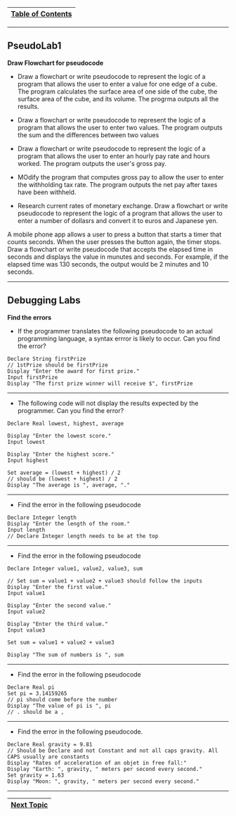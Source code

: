 |[Table of Contents](/00-Table-of-Contents.md)|
|---|

---

## PseudoLab1

**Draw Flowchart for pseudocode**

* Draw a flowchart or write pseudocode to represent the logic of a program that allows the user to enter a value for one edge of a cube. The program calculates the surface area of one side of the cube, the surface area of the cube, and its volume.  The progrma outputs all the results.

* Draw a flowchart or write pseudocode to represent the logic of a program that allows the user to enter two values.  The program outputs the sum and the differences between two values

* Draw a flowchart or write pseudocode to represent the logic of a program that allows the user to enter an hourly pay rate and hours worked.  The program outputs the user's gross pay.

* MOdify the program that computes gross pay to allow the user to enter the withholding tax rate.  The program outputs the net pay after taxes have been withheld.

* Research current rates of monetary exchange.  Draw a flowchart or write pseudocode to represent the logic of a program that allows the user to enter a number of dollasrs and convert it to euros and Japanese yen.

A mobile phone app allows a user to press a button that starts a timer that counts seconds.  When the user presses the button again, the timer stops.  Draw a flowchart or write pseudocode that accepts the elapsed time in seconds and displays the value in munutes and seconds.  For example, if the elapsed time was 130 seconds, the output would be 2 minutes and 10 seconds.

---

## Debugging Labs

**Find the errors**

* If the programmer translates the following pseudocode to an actual programming language, a syntax errror is likely to occur.  Can you find the error?

```
Declare String firstPrize
// 1stPrize should be firstPrize
Display "Enter the award for first prize."
Input firstPrize
Display "The first prize winner will receive $", firstPrize
```

---

* The following code will not display the results expected by the programmer.  Can you find the error?

```
Declare Real lowest, highest, average

Display "Enter the lowest score."
Input lowest

Display "Enter the highest score."
Input highest

Set average = (lowest + highest) / 2
// should be (lowest + highest) / 2
Display "The average is ", average, "."

```

---

* Find the error in the following pseudocode

```
Declare Integer length
Display "Enter the length of the room."
Input length 
// Declare Integer length needs to be at the top
```

---

* Find the error in the following pseudocode

```
Declare Integer value1, value2, value3, sum

// Set sum = value1 + value2 + value3 should follow the inputs
Display "Enter the first value."
Input value1

Display "Enter the second value."
Input value2

Display "Enter the third value."
Input value3

Set sum = value1 + value2 + value3

Display "The sum of numbers is ", sum

```

---

* Find the error in the following pseudocode

```
Declare Real pi
Set pi = 3.14159265
// pi should come before the number
Display "The value of pi is ", pi
// . should be a ,
```

---

* Find the error in the following pseudocode.

```
Declare Real gravity = 9.81
// Should be Declare and not Constant and not all caps gravity. All CAPS usually are constants
Display "Rates of acceleration of an objet in free fall:"
Display "Earth: ", gravity, " meters per second every second."
Set gravity = 1.63
Display "Moon: ", gravity, " meters per second every second."
```

---

|[Next Topic](/01_pseudocode/02_pseudocode.md)|
|---|
